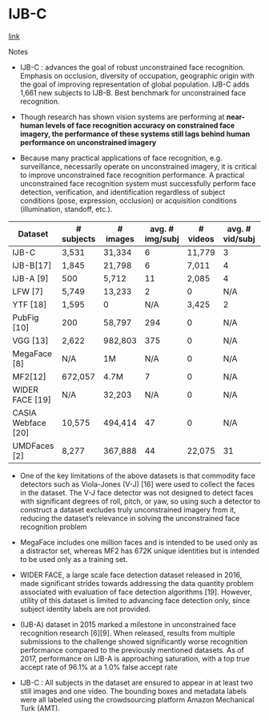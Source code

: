 # IJB-C

[link](http://biometrics.cse.msu.edu/Publications/Face/Mazeetal_IARPAJanusBenchmarkCFaceDatasetAndProtocol_ICB2018.pdf)

Notes

- IJB-C : advances the goal of robust unconstrained face recognition. Emphasis on occlusion, diversity of occupation, 
geographic origin with the goal of improving representation of global population. IJB-C adds 1,661 new subjects to IJB-B. 
Best benchmark for unconstrained face recognition. 

- Though research has shown vision systems are performing at **near-human levels of face recognition accuracy on constrained
face imagery, the performance of these systems still lags behind human performance on unconstrained imagery**

- Because many practical applications of face recognition, e.g. surveillance, necessarily operate on unconstrained
imagery, it is critical to improve unconstrained face recognition performance. A practical unconstrained face recognition system must successfully perform face detection, verification, and identification regardless of subject conditions
(pose, expression, occlusion) or acquisition conditions (illumination, standoff, etc.).

|Dataset |# subjects| # images| avg. # img/subj| # videos| avg. # vid/subj| pose variation|
|--------|--------|--------|--------|--------|--------|--------|
|IJB-C| 3,531| 31,334| 6| 11,779| 3| full|
|IJB-B[17]| 1,845| 21,798| 6| 7,011| 4| full|
|IJB-A [9]| 500| 5,712| 11| 2,085| 4| full|
|LFW [7]| 5,749| 13,233| 2| 0| N/A| limited|
|YTF [18]| 1,595| 0| N/A| 3,425| 2| limited|
|PubFig [10]| 200| 58,797| 294| 0| N/A| limited|
|VGG [13]| 2,622| 982,803| 375| 0| N/A| limited|
|MegaFace [8]| N/A| 1M| N/A| 0| N/A| full|
|MF2[12]| 672,057| 4.7M| 7| 0| N/A| limited|
|WIDER FACE [19]| N/A| 32,203| N/A| 0| N/A| full|
|CASIA Webface [20]| 10,575| 494,414| 47| 0| N/A| limited|
|UMDFaces [2]| 8,277| 367,888| 44| 22,075| 31| full|

- One of the key limitations of the above datasets is that
commodity face detectors such as Viola-Jones (V-J) [16]
were used to collect the faces in the dataset. The V-J face
detector was not designed to detect faces with significant
degrees of roll, pitch, or yaw, so using such a detector to
construct a dataset excludes truly unconstrained imagery
from it, reducing the dataset’s relevance in solving the unconstrained face recognition problem

- MegaFace includes one million faces and is
intended to be used only as a distractor set, whereas MF2
has 672K unique identities but is intended to be used only
as a training set. 

- WIDER FACE, a large scale face detection dataset released in 2016, made significant strides towards addressing
the data quantity problem associated with evaluation of face
detection algorithms [19]. However, utility of this dataset
is limited to advancing face detection only, since subject
identity labels are not provided.

- (IJB-A) dataset in 2015 marked a
milestone in unconstrained face recognition research [6][9].
When released, results from multiple submissions to the
challenge showed significantly worse recognition performance compared to the previously mentioned datasets. As
of 2017, performance on IJB-A is approaching saturation,
with a top true accept rate of 96.1% at a 1.0% false accept
rate

- IJB-C : All subjects in the dataset are ensured to appear in at least
two still images and one video. The bounding boxes and
metadata labels were all labeled using the crowdsourcing
platform Amazon Mechanical Turk (AMT).
